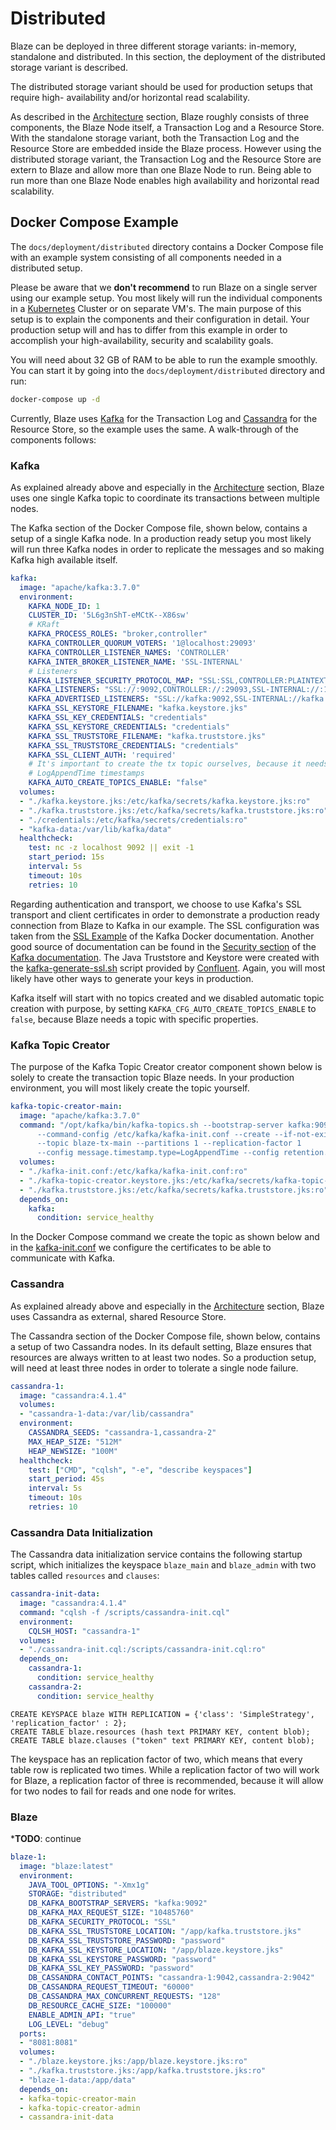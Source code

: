# Distributed

Blaze can be deployed in three different storage variants: in-memory, standalone and distributed. In this section, the deployment of the distributed storage variant is described.

The distributed storage variant should be used for production setups that require high- availability and/or horizontal read scalability. 

As described in the [Architecture](../architecture.md) section, Blaze roughly consists of three components, the Blaze Node itself, a Transaction Log and a Resource Store. With the standalone storage variant, both the Transaction Log and the Resource Store are embedded inside the Blaze process. However using the distributed storage variant, the Transaction Log and the Resource Store are extern to Blaze and allow more than one Blaze Node to run. Being able to run more than one Blaze Node enables high availability and horizontal read scalability.

## Docker Compose Example

The `docs/deployment/distributed` directory contains a Docker Compose file with an example system consisting of all components needed in a distributed setup. 

Please be aware that we **don't recommend** to run Blaze on a single server using our example setup. You most likely will run the individual components in a [Kubernetes][11] Cluster or on separate VM's. The main purpose of this setup is to explain the components and their configuration in detail. Your production setup will and has to differ from this example in order to accomplish your high-availability, security and scalability goals.

You will need about 32 GB of RAM to be able to run the example smoothly. You can start it by going into the `docs/deployment/distributed` directory and run:

```sh
docker-compose up -d
```

Currently, Blaze uses [Kafka][1] for the Transaction Log and [Cassandra][4] for the Resource Store, so the example uses the same. A walk-through of the components follows:

### Kafka

As explained already above and especially in the [Architecture](../architecture.md) section, Blaze uses one single Kafka topic to coordinate its transactions between multiple nodes.

The Kafka section of the Docker Compose file, shown below, contains a setup of a single Kafka node. In a production ready setup you most likely will run three Kafka nodes in order to replicate the messages and so making Kafka high available itself.

```yaml
kafka:
  image: "apache/kafka:3.7.0"
  environment:
    KAFKA_NODE_ID: 1
    CLUSTER_ID: '5L6g3nShT-eMCtK--X86sw'
    # KRaft
    KAFKA_PROCESS_ROLES: "broker,controller"
    KAFKA_CONTROLLER_QUORUM_VOTERS: '1@localhost:29093'
    KAFKA_CONTROLLER_LISTENER_NAMES: 'CONTROLLER'
    KAFKA_INTER_BROKER_LISTENER_NAME: 'SSL-INTERNAL'
    # Listeners
    KAFKA_LISTENER_SECURITY_PROTOCOL_MAP: "SSL:SSL,CONTROLLER:PLAINTEXT,SSL-INTERNAL:SSL"
    KAFKA_LISTENERS: "SSL://:9092,CONTROLLER://:29093,SSL-INTERNAL://:19093"
    KAFKA_ADVERTISED_LISTENERS: "SSL://kafka:9092,SSL-INTERNAL://kafka:19093"
    KAFKA_SSL_KEYSTORE_FILENAME: "kafka.keystore.jks"
    KAFKA_SSL_KEY_CREDENTIALS: "credentials"
    KAFKA_SSL_KEYSTORE_CREDENTIALS: "credentials"
    KAFKA_SSL_TRUSTSTORE_FILENAME: "kafka.truststore.jks"
    KAFKA_SSL_TRUSTSTORE_CREDENTIALS: "credentials"
    KAFKA_SSL_CLIENT_AUTH: 'required'
    # It's important to create the tx topic ourselves, because it needs to use
    # LogAppendTime timestamps
    KAFKA_AUTO_CREATE_TOPICS_ENABLE: "false"
  volumes:
  - "./kafka.keystore.jks:/etc/kafka/secrets/kafka.keystore.jks:ro"
  - "./kafka.truststore.jks:/etc/kafka/secrets/kafka.truststore.jks:ro"
  - "./credentials:/etc/kafka/secrets/credentials:ro"
  - "kafka-data:/var/lib/kafka/data"
  healthcheck:
    test: nc -z localhost 9092 || exit -1
    start_period: 15s
    interval: 5s
    timeout: 10s
    retries: 10
```

Regarding authentication and transport, we choose to use Kafka's SSL transport and client certificates in order to demonstrate a production ready connection from Blaze to Kafka in our example. The SSL configuration was taken from the [SSL Example][5] of the Kafka Docker documentation. Another good source of documentation can be found in the [Security section][7] of the [Kafka documentation][8]. The Java Truststore and Keystore were created with the [kafka-generate-ssl.sh][9] script provided by [Confluent][10]. Again, you will most likely have other ways to generate your keys in production.

Kafka itself will start with no topics created and we disabled automatic topic creation with purpose, by setting `KAFKA_CFG_AUTO_CREATE_TOPICS_ENABLE` to `false`, because Blaze needs a topic with specific properties.

### Kafka Topic Creator

The purpose of the Kafka Topic Creator creator component shown below is solely to create the transaction topic Blaze needs. In your production environment, you will most likely create the topic yourself.

```yaml
kafka-topic-creator-main:
  image: "apache/kafka:3.7.0"
  command: "/opt/kafka/bin/kafka-topics.sh --bootstrap-server kafka:9092 
      --command-config /etc/kafka/kafka-init.conf --create --if-not-exists 
      --topic blaze-tx-main --partitions 1 --replication-factor 1 
      --config message.timestamp.type=LogAppendTime --config retention.ms=-1"
  volumes:
  - "./kafka-init.conf:/etc/kafka/kafka-init.conf:ro"
  - "./kafka-topic-creator.keystore.jks:/etc/kafka/secrets/kafka-topic-creator.keystore.jks:ro"
  - "./kafka.truststore.jks:/etc/kafka/secrets/kafka.truststore.jks:ro"
  depends_on:
    kafka:
      condition: service_healthy
```

In the Docker Compose command we create the topic as shown below and in the [kafka-init.conf](distributed/kafka-init.conf) we configure the certificates to be able to communicate with Kafka.

### Cassandra

As explained already above and especially in the [Architecture](../architecture.md) section, Blaze uses Cassandra as external, shared Resource Store.

The Cassandra section of the Docker Compose file, shown below, contains a setup of two Cassandra nodes. In its default setting, Blaze ensures that resources are always written to at least two nodes. So a production setup, will need at least three nodes in order to tolerate a single node failure.

```yaml
cassandra-1:
  image: "cassandra:4.1.4"
  volumes:
  - "cassandra-1-data:/var/lib/cassandra"
  environment:
    CASSANDRA_SEEDS: "cassandra-1,cassandra-2"
    MAX_HEAP_SIZE: "512M"
    HEAP_NEWSIZE: "100M"
  healthcheck:
    test: ["CMD", "cqlsh", "-e", "describe keyspaces"]
    start_period: 45s
    interval: 5s
    timeout: 10s
    retries: 10
```

### Cassandra Data Initialization

The Cassandra data initialization service contains the following startup script, which initializes the keyspace `blaze_main` and `blaze_admin` with two tables called `resources` and `clauses`:

```yaml
cassandra-init-data:
  image: "cassandra:4.1.4"
  command: "cqlsh -f /scripts/cassandra-init.cql"
  environment:
    CQLSH_HOST: "cassandra-1"
  volumes:
  - "./cassandra-init.cql:/scripts/cassandra-init.cql:ro"
  depends_on:
    cassandra-1:
      condition: service_healthy
    cassandra-2:
      condition: service_healthy
```

```text
CREATE KEYSPACE blaze WITH REPLICATION = {'class': 'SimpleStrategy', 'replication_factor' : 2};
CREATE TABLE blaze.resources (hash text PRIMARY KEY, content blob);
CREATE TABLE blaze.clauses ("token" text PRIMARY KEY, content blob);
```

The keyspace has an replication factor of two, which means that every table row is replicated two times. While a replication factor of two will work for Blaze, a replication factor of three is recommended, because it will allow for two nodes to fail for reads and one node for writes.

### Blaze

***TODO**: continue

```yaml
blaze-1:
  image: "blaze:latest"
  environment:
    JAVA_TOOL_OPTIONS: "-Xmx1g"
    STORAGE: "distributed"
    DB_KAFKA_BOOTSTRAP_SERVERS: "kafka:9092"
    DB_KAFKA_MAX_REQUEST_SIZE: "10485760"
    DB_KAFKA_SECURITY_PROTOCOL: "SSL"
    DB_KAFKA_SSL_TRUSTSTORE_LOCATION: "/app/kafka.truststore.jks"
    DB_KAFKA_SSL_TRUSTSTORE_PASSWORD: "password"
    DB_KAFKA_SSL_KEYSTORE_LOCATION: "/app/blaze.keystore.jks"
    DB_KAFKA_SSL_KEYSTORE_PASSWORD: "password"
    DB_KAFKA_SSL_KEY_PASSWORD: "password"
    DB_CASSANDRA_CONTACT_POINTS: "cassandra-1:9042,cassandra-2:9042"
    DB_CASSANDRA_REQUEST_TIMEOUT: "60000"
    DB_CASSANDRA_MAX_CONCURRENT_REQUESTS: "128"
    DB_RESOURCE_CACHE_SIZE: "100000"
    ENABLE_ADMIN_API: "true"
    LOG_LEVEL: "debug"
  ports:
  - "8081:8081"
  volumes:
  - "./blaze.keystore.jks:/app/blaze.keystore.jks:ro"
  - "./kafka.truststore.jks:/app/kafka.truststore.jks:ro"
  - "blaze-1-data:/app/data"
  depends_on:
  - kafka-topic-creator-main
  - kafka-topic-creator-admin
  - cassandra-init-data
```

[1]: <http://kafka.apache.org>
[4]: <https://cassandra.apache.org>
[5]: <https://github.com/apache/kafka/blob/trunk/docker/examples/jvm/single-node/ssl/docker-compose.yml>
[7]: <http://kafka.apache.org/documentation/#security>
[8]: <http://kafka.apache.org/documentation/>
[9]: <https://raw.githubusercontent.com/confluentinc/confluent-platform-security-tools/master/kafka-generate-ssl.sh>
[10]: <https://www.confluent.io>
[11]: <https://kubernetes.io>
